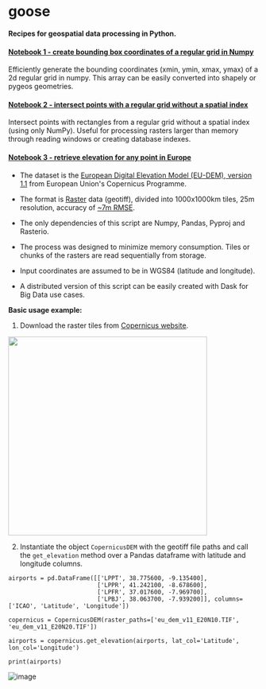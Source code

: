 # goose
<b>Recipes for geospatial data processing in Python.</b>


#### [Notebook 1 - create bounding box coordinates of a regular grid in Numpy](https://github.com/carlosg-m/goose/blob/4696f621dfbc711fc68d4e30e579d8e79825a0d0/Create%202d%20grid%20with%20NumPy.ipynb)
Efficiently generate the bounding coordinates (xmin, ymin, xmax, ymax) of a 2d regular grid in numpy. This array can be easily converted into shapely or pygeos geometries.


#### [Notebook 2 - intersect points with a regular grid without a spatial index](https://github.com/carlosg-m/goose/blob/983433b1af425dbb5846e8a7614f220579ea1ecf/Intersect%20points%20with%20a%20regular%20grid%20without%20a%20spatial%20index.ipynb)
Intersect points with rectangles from a regular grid without a spatial index (using only NumPy). Useful for processing rasters larger than memory through reading windows or creating database indexes.


#### [Notebook 3 - retrieve elevation for any point in Europe](https://github.com/carlosg-m/goose/blob/e87259c28e47dc60227979b0a16becb23821f2f6/Copernicus%20-%20retrieve%20elevation%20for%20any%20point%20in%20Europe%20(Pandas%20version).ipynb) 
- The dataset is the [European Digital Elevation Model (EU-DEM), version 1.1](https://land.copernicus.eu/imagery-in-situ/eu-dem/eu-dem-v1.1) from European Union's Copernicus Programme. 

- The format is [Raster](https://desktop.arcgis.com/en/arcmap/10.3/manage-data/raster-and-images/what-is-raster-data.htm) data (geotiff), divided into 1000x1000km tiles, 25m resolution, accuracy of [~7m RMSE](https://ec.europa.eu/eurostat/documents/7116161/7172326/Report-EU-DEM-statistical-validation-August2014.pdf). 
- The only dependencies of this script are Numpy, Pandas, Pyproj and Rasterio. 
- The process was designed to minimize memory consumption. Tiles or chunks of the rasters are read sequentially from storage.
- Input coordinates are assumed to be in WGS84 (latitude and longitude).
- A distributed version of this script can be easily created with Dask for Big Data use cases.

<b>Basic usage example:</b>
1) Download the raster tiles from [Copernicus website](https://land.copernicus.eu/imagery-in-situ/eu-dem/eu-dem-v1.1).

<img src="https://user-images.githubusercontent.com/55836583/121091747-68387980-c7e2-11eb-8858-de872a21bb7b.png" width=400>

2) Instantiate the object `CopernicusDEM` with the geotiff file paths and call the `get_elevation` method over a Pandas dataframe with latitude and longitude columns.
```
airports = pd.DataFrame([['LPPT', 38.775600, -9.135400],
                         ['LPPR', 41.242100, -8.678600],
                         ['LPFR', 37.017600, -7.969700],
                         ['LPBJ', 38.063700, -7.939200]], columns=['ICAO', 'Latitude', 'Longitude'])
                         
copernicus = CopernicusDEM(raster_paths=['eu_dem_v11_E20N10.TIF', 'eu_dem_v11_E20N20.TIF'])

airports = copernicus.get_elevation(airports, lat_col='Latitude', lon_col='Longitude')

print(airports)
```
![image](https://user-images.githubusercontent.com/55836583/121090044-e3e4f700-c7df-11eb-8fff-45ba81423b03.png)

